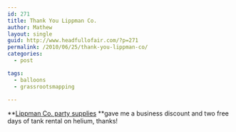 ```yaml
---
id: 271
title: Thank You Lippman Co.
author: Mathew
layout: single
guid: http://www.headfullofair.com/?p=271
permalink: /2010/06/25/thank-you-lippman-co/
categories:
  - post

tags:
  - balloons
  - grassrootsmapping
 
---
```

**[Lippman Co. party supplies][1] **gave me a business discount and two free days of tank rental on helium, thanks!

 [1]: http://www.lippmancompany.com/
